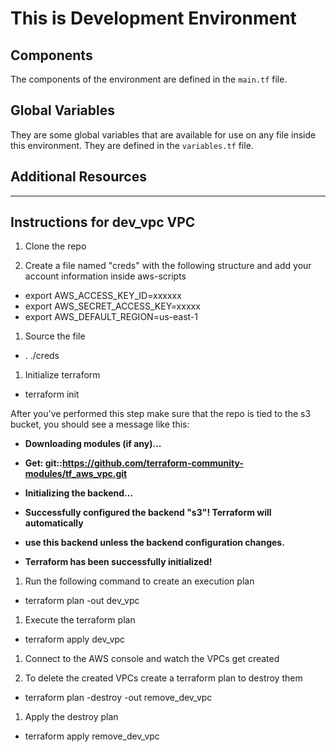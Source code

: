 # This is Development Environment  
## Components
The components of the environment are defined in the `main.tf` file.  
## Global Variables
They are some global variables that are available for use on any file inside this environment. They are defined in the `variables.tf` file.  

## Additional Resources  
----------

## Instructions for dev_vpc VPC

1. Clone the repo

1. Create a file named "creds" with the following structure and add your account information inside aws-scripts
  - export AWS_ACCESS_KEY_ID=xxxxxx
  - export AWS_SECRET_ACCESS_KEY=xxxxx
  - export AWS_DEFAULT_REGION=us-east-1


1. Source the file  
  - . ./creds

1. Initialize terraform
  - terraform init

After you've performed this step make sure that the repo is tied to the s3 bucket, you should see a message like this:


  - **Downloading modules (if any)...**
  - **Get: git::https://github.com/terraform-community-modules/tf_aws_vpc.git**
  - **Initializing the backend...**


  - **Successfully configured the backend "s3"! Terraform will automatically**
  - **use this backend unless the backend configuration changes.**

  - **Terraform has been successfully initialized!**


1. Run the following command to create an execution plan
  - terraform plan -out dev_vpc

1. Execute the terraform plan
  - terraform apply dev_vpc

1. Connect to the AWS console and watch the VPCs get created

1. To delete the created VPCs create a terraform plan to destroy them
  - terraform plan -destroy -out remove_dev_vpc

1. Apply the destroy plan
  - terraform apply remove_dev_vpc